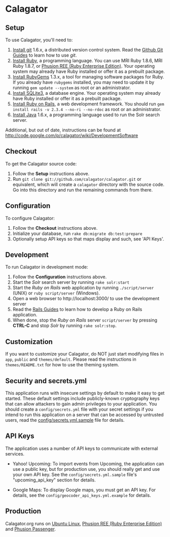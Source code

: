 Calagator
=========


Setup
-----

To use Calagator, you'll need to:

  1. [Install git](http://git-scm.com/) 1.6.x, a distributed version control system. Read the [Github Git Guides](http://github.com/guides/home) to learn how to use *git*.
  2. [Install Ruby](http://www.ruby-lang.org/), a programming language. You can use MRI Ruby 1.8.6, MRI Ruby 1.8.7, or [Phusion REE (Ruby Enterprise Edition)](http://rubyenterpriseedition.com/). Your operating system may already have Ruby installed or offer it as a prebuilt package.
  3. [Install RubyGems](http://rubyforge.org/projects/rubygems/) 1.3.x, a tool for managing software packages for Ruby. If you already have `rubygems` installed, you may need to update it by running `gem update --system` as root or an administrator.
  4. [Install SQLite3](http://www.sqlite.org/), a database engine. Your operating system may already have Ruby installed or offer it as a prebuilt package.
  5. [Install Ruby on Rails](http://rubyonrails.org/), a web development framework. You should run `gem install rails -v 2.3.4 --no-ri --no-rdoc` as root or an administrator.
  6. [Install Java](http://www.java.com/getjava) 1.6.x, a programming language used to run the Solr search server.

Additional, but out of date, instructions can be found at http://code.google.com/p/calagator/wiki/DevelopmentSoftware


Checkout
--------

To get the Calagator source code:

  1. Follow the **Setup** instructions above.
  2. Run `git clone git://github.com/calagator/calagator.git` or equivalent, which will create a `calagator` directory with the source code. Go into this directory and run the remaining commands from there.


Configuration
-------------

To configure Calagator:

  1. Follow the **Checkout** instructions above.
  2. Initialize your database, run `rake db:migrate db:test:prepare`
  3. Optionally setup API keys so that maps display and such, see 'API Keys'.


Development
-----------

To run Calagator in development mode:

  1. Follow the **Configuration** instructions above.
  2. Start the *Solr* search server by running `rake solr:start`
  3. Start the *Ruby on Rails* web application by running `./script/server` (UNIX) or `ruby script/server` (Windows).
  4. Open a web browser to http://localhost:3000/ to use the development server
  5. Read the [Rails Guides](http://guides.rubyonrails.org/) to learn how to develop a Ruby on Rails application.
  6. When done, stop the *Ruby on Rails* server `script/server` by pressing **CTRL-C** and stop *Solr* by running `rake solr:stop`.


Customization
-------------

If you want to customize your Calagator, do NOT just start modifying files in `app`, `public` and `themes/default`. Please read the instructions in `themes/README.txt` for how to use the theming system.


Security and secrets.yml
------------------------

This application runs with insecure settings by default to make it easy to get started. These default settings include publicly-known cryptography keys that can allow attackers to gain admin privileges to your application. You should create a `config/secrets.yml` file with your secret settings if you intend to run this application on a server that can be accessed by untrusted users, read the [config/secrets.yml.sample](config/secrets.yml.sample) file for details.


API Keys
--------

The application uses a number of API keys to communicate with external services.

* Yahoo! Upcoming: To import events from Upcoming, the application can use a public key, but for production use, you should really get and use your own API key. See the `config/secrets.yml.sample` file's "upcoming_api_key" section for details.

* Google Maps: To display Google maps, you must get an API key. For details, see the `config/geocoder_api_keys.yml.example` for details.


Production
----------

Calagator.org runs on [Ubuntu Linux](http://ubuntu.com/), [Phusion REE (Ruby Enterprise Edition)](http://rubyenterpriseedition.com/) and [Phusion Passenger](http://www.modrails.com/).
